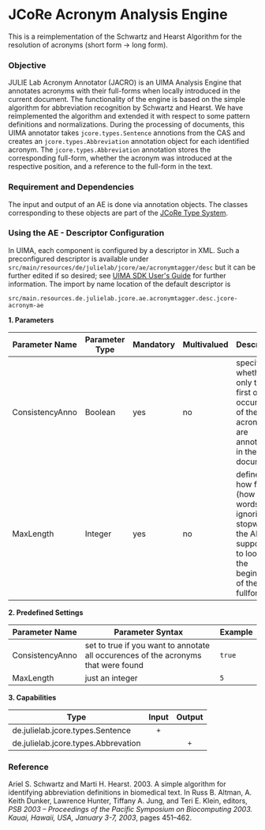 # JCoRe Acronym Analysis Engine
This is a reimplementation of the Schwartz and Hearst Algorithm for the resolution of acronyms (short form → long form).

### Objective
JULIE Lab Acronym Annotator (JACRO) is an UIMA Analysis Engine that annotates acronyms with their full-forms when locally introduced in the current document. The functionality of the engine is based on the simple algorithm for abbreviation recognition by Schwartz and Hearst. We have reimplemented the algorithm and extended it with respect to some pattern definitions and normalizations.
During the processing of documents, this UIMA annotator takes `jcore.types.Sentence` annotions from the CAS and creates an `jcore.types.Abbreviation` annotation object for each identified acronym. The `jcore.types.Abbreviation` annotation stores the corresponding full-form, whether the acronym was introduced at the respective position, and a reference to the full-form in the text.

### Requirement and Dependencies
The input and output of an AE is done via annotation objects. The classes corresponding to these objects are part of the [JCoRe Type System](https://github.com/JULIELab/jcore-base/tree/master/jcore-types).

### Using the AE - Descriptor Configuration
In UIMA, each component is configured by a descriptor in XML. Such a preconfigured descriptor is available under `src/main/resources/de/julielab/jcore/ae/acronymtagger/desc` but it can be further edited if so desired; see [UIMA SDK User's Guide](https://uima.apache.org/downloads/releaseDocs/2.1.0-incubating/docs/html/tools/tools.html#ugr.tools.cde) for further information. The import by name location of the default descriptor is

`src/main.resources.de.julielab.jcore.ae.acronymtagger.desc.jcore-acronym-ae`

**1. Parameters**

| Parameter Name | Parameter Type | Mandatory | Multivalued | Description |
|----------------|----------------|-----------|-------------|-------------|
| ConsistencyAnno | Boolean | yes | no | specifies whether only the first or all occurences of the acronym are annotated in the document |
| MaxLength| Integer | yes | no | defines how far (how many words, ignoring stopwords) the AE is supposed to look for the beginning of the fullform |

**2. Predefined Settings**

| Parameter Name | Parameter Syntax | Example |
|----------------|------------------|---------|
| ConsistencyAnno | set to true if you want to annotate all occurences of the acronyms that were found | `true` |
| MaxLength| just an integer | `5` |

**3. Capabilities**

| Type | Input | Output |
|------|:-----:|:------:|
| de.julielab.jcore.types.Sentence | `+` |  |
| de.julielab.jcore.types.Abbrevation |  | `+` |


### Reference
Ariel S. Schwartz and Marti H. Hearst. 2003. A simple algorithm for identifying abbreviation definitions in biomedical text. In Russ B. Altman, A. Keith Dunker, Lawrence Hunter, Tiffany A. Jung, and Teri E. Klein, editors, *PSB 2003 – Proceedings of the Pacific Symposium on Biocomputing 2003. Kauai, Hawaii, USA, January 3-7, 2003*, pages 451–462.
